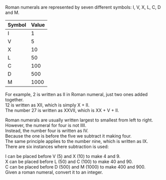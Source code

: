 Roman numerals are represented by seven different symbols: I, V, X, L, C, D and M.

|Symbol       |Value|
|-------------|-----|
|I            |1    |
|V            |5    |
|X            |10   |
|L            |50   |
|C            |100  |
|D            |500  |
|M            |1000 |


For example, 2 is written as II in Roman numeral, just two ones added together.  
12 is written as XII, which is simply X + II.  
The number 27 is written as XXVII, which is XX + V + II.

Roman numerals are usually written largest to smallest from left to right.  
However, the numeral for four is not IIII.  
Instead, the number four is written as IV.  
Because the one is before the five we subtract it making four.  
The same principle applies to the number nine, which is written as IX.  
There are six instances where subtraction is used:

I can be placed before V (5) and X (10) to make 4 and 9.  
X can be placed before L (50) and C (100) to make 40 and 90.  
C can be placed before D (500) and M (1000) to make 400 and 900.  
Given a roman numeral, convert it to an integer. 
